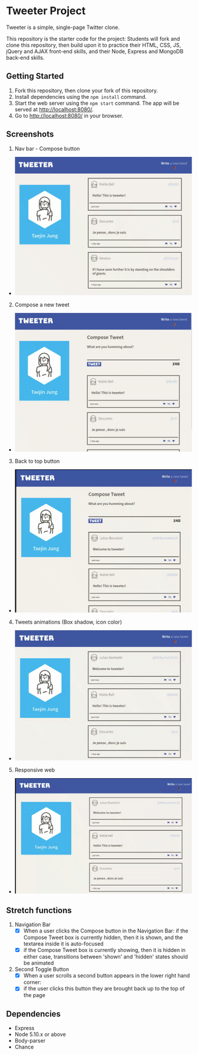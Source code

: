 # Tweeter Project

Tweeter is a simple, single-page Twitter clone.

This repository is the starter code for the project: Students will fork and clone this repository, then build upon it to practice their HTML, CSS, JS, jQuery and AJAX front-end skills, and their Node, Express and MongoDB back-end skills.

## Getting Started

1. Fork this repository, then clone your fork of this repository.
2. Install dependencies using the `npm install` command.
3. Start the web server using the `npm start` command. The app will be served at <http://localhost:8080/>.
4. Go to <http://localhost:8080/> in your browser.

## Screenshots

1. Nav bar - Compose button
  - !["Compose button"](https://github.com/taejin5314/tweeter/blob/master/docs/compose-button.gif)
2. Compose a new tweet
  - !["Compose new tweet"](https://github.com/taejin5314/tweeter/blob/master/docs/compose-tweet.gif)
3. Back to top button
  - !["Back to top button"](https://github.com/taejin5314/tweeter/blob/master/docs/backtop-button.gif)
4. Tweets animations (Box shadow, icon color)
  - !["Tweets animation"](https://github.com/taejin5314/tweeter/blob/master/docs/tweets-animation.gif)
5. Responsive web
  - !["Responsive web"](https://github.com/taejin5314/tweeter/blob/master/docs/responsive.gif)

## Stretch functions

1. Navigation Bar
    - [x] When a user clicks the Compose button in the Navigation Bar:
if the Compose Tweet box is currently hidden, then it is shown, and the textarea inside it is auto-focused
    - [x] if the Compose Tweet box is currently showing, then it is hidden
in either case, transitions between 'shown' and 'hidden' states should be animated
2. Second Toggle Button
    - [x] When a user scrolls a second button appears in the lower right hand corner:
    - [x] if the user clicks this button they are brought back up to the top of the page

## Dependencies

- Express
- Node 5.10.x or above
- Body-parser
- Chance